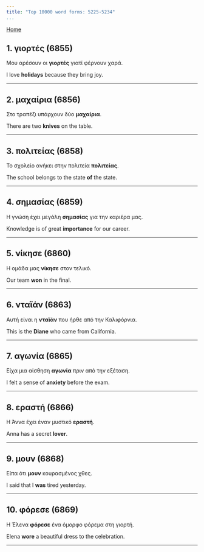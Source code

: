 ```yaml
---
title: "Top 10000 word forms: 5225-5234"
...
```


[Home](./) 

## 1. γιορτές (6855)

Μου αρέσουν οι **γιορτές** γιατί φέρνουν χαρά.

I love **holidays** because they bring joy.

---

## 2. μαχαίρια (6856)

Στο τραπέζι υπάρχουν δύο **μαχαίρια**.  

There are two **knives** on the table.

---

## 3. πολιτείας (6858)

Το σχολείο ανήκει στην πολιτεία **πολιτείας**.

The school belongs to the state **of** the state.

---

## 4. σημασίας (6859)

Η γνώση έχει μεγάλη **σημασίας** για την καριέρα μας.

Knowledge is of great **importance** for our career.

---

## 5. νίκησε (6860)

Η ομάδα μας **νίκησε** στον τελικό.

Our team **won** in the final.

---

## 6. νταϊάν (6863)

Αυτή είναι η **νταϊάν** που ήρθε από την Καλιφόρνια.  

This is the **Diane** who came from California.

---

## 7. αγωνία (6865)

Είχα μια αίσθηση **αγωνία** πριν από την εξέταση.  

I felt a sense of **anxiety** before the exam.

---

## 8. εραστή (6866)

Η Άννα έχει έναν μυστικό **εραστή**.  

Anna has a secret **lover**.

---

## 9. μουν (6868)

Είπα ότι **μουν** κουρασμένος χθες.  

I said that I **was** tired yesterday.

---

## 10. φόρεσε (6869)

Η Έλενα **φόρεσε** ένα όμορφο φόρεμα στη γιορτή.

Elena **wore** a beautiful dress to the celebration.

---

